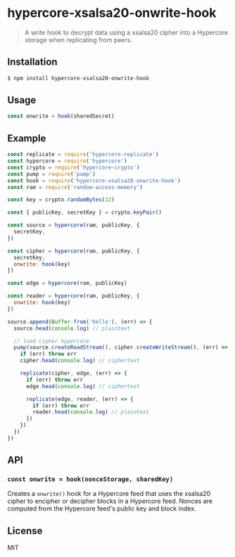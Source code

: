hypercore-xsalsa20-onwrite-hook
===============================

> A write hook to decrypt data using a xsalsa20 cipher into a Hypercore
> storage when replicating from peers.

## Installation

```sh
$ npm install hypercore-xsalsa20-onwrite-hook
```

## Usage

```js
const onwrite = hook(sharedSecret)
```

## Example

```js
const replicate = require('hypercore-replicate')
const hypercore = require('hypercore')
const crypto = require('hypercore-crypto')
const pump = require('pump')
const hook = require('hypercore-xsalsa20-onwrite-hook')
const ram = require('random-access-memory')

const key = crypto.randomBytes(32)

const { publicKey, secretKey } = crypto.keyPair()

const source = hypercore(ram, publicKey, {
  secretKey,
})

const cipher = hypercore(ram, publicKey, {
  secretKey,
  onwrite: hook(key)
})

const edge = hypercore(ram, publicKey)

const reader = hypercore(ram, publicKey, {
  onwrite: hook(key)
})

source.append(Buffer.from('hello'), (err) => {
  source.head(console.log) // plaintext

  // load cipher hypercore
  pump(source.createReadStream(), cipher.createWriteStream(), (err) => {
    if (err) throw err
    cipher.head(console.log) // ciphertext

    replicate(cipher, edge, (err) => {
      if (err) throw err
      edge.head(console.log) // ciphertext

      replicate(edge, reader, (err) => {
        if (err) throw err
        reader.head(console.log) // plaintext
      })
    })
  })
})
```

## API

### `const onwrite = hook(nonceStorage, sharedKey)`

Creates a `onwrite()` hook for a Hypercore feed that uses the
xsalsa20 cipher to encipher or decipher blocks in a Hypercore feed.
Nonces are computed from the Hypercore feed's public key and block
index.

## License

MIT
